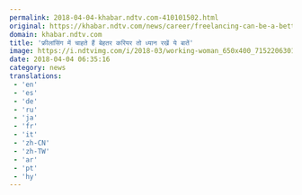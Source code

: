 ```yaml
---
permalink: 2018-04-04-khabar.ndtv.com-410101502.html
original: https://khabar.ndtv.com/news/career/freelancing-can-be-a-better-career-option-1832627
domain: khabar.ndtv.com
title: 'फ्रीलांसिंग में चाहते हैं बेहतर करियर तो ध्यान रखें ये बातें'
image: https://i.ndtvimg.com/i/2018-03/working-woman_650x400_71522063014.jpg
date: 2018-04-04 06:35:16
category: news
translations: 
 - 'en'
 - 'es'
 - 'de'
 - 'ru'
 - 'ja'
 - 'fr'
 - 'it'
 - 'zh-CN'
 - 'zh-TW'
 - 'ar'
 - 'pt'
 - 'hy'
---
```


